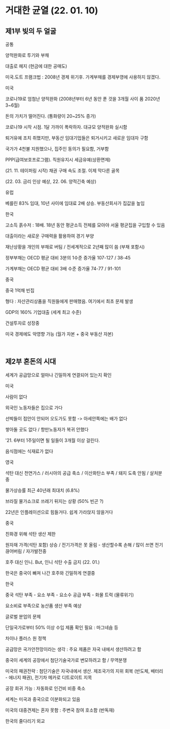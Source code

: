 # 거대한 균열 (22. 01. 10)

## 제1부 빚의 두 얼굴
 

공통

양적완화로 투기와 부채

대출로 헤지 (현금에 대한 공매도)

미국.도트 프램크법 : 2008년 경제 위기후.  가계부채를 경제부영에 사용하지 않겠다.

 

미국

코로나19로 엄첨난 양적완화  (2008년부터 6년 동안 푼 것을 3개월 사이 품 2020년 3~6월)

돈의 가치가 떨어진다.  (통화량이 20~25%  증가)

코로나19 시작 시점.  1달 가까이 폭락하자.  대규모 양적완화 실시함 

퇴거유예 조치 취했지만, 부동산 임대기업들은 퇴거시키고 새로운 임대자 구함

국가가 4천불 지원했으나,  집주인 동의가 필요함,  거부함

PPP(급여보호프로그램).  직원유지시 세금유예(상환면제)

(21. 11. 테이퍼링 시작)  채권 구매 속도 조절. 이제 막다른 골목

(22. 03. 금리 인상 예상,  22. 06. 양적긴축 예상)

 

유럽

베를린 83% 임대,  10년 사이에 임대료 2배 상승.  부동산회사가 집값을 높임

 

한국

고소득 흙수저 : 18배.  18년 동안 평균소득 전체를 모아야 서울 평균집을 구입할 수 있음

대출이라는 새로운 구매력을 활용하여 경기 부양

재난상황을 개인의 부채로 버팀  /  전세계적으로 2년째 많이 씀 (부채 포함시)

정부부채는 OECD 평균 대비 3분의 1수준 증가율  107-127  /  38-45

가계부채는 OECD 평균 대비 3배 수준 증가율   74-77  / 91-101

중국

중국 1억채 빈집

형다 : 자산관리상품을 직원들에게 판매했음.  여기에서 최초 문제 발생

GDP의 160%  기업대출 (세계 최고 수준)

건설투자로 성장중

미국 경제에도 악영향 가능 (월가 자본 + 중국 부동산 자본)

 
<br>


## 제2부 혼돈의 시대
 

세계가 공급망으로 얼마나 긴밀하게 연결되어 있는지 확인

 

미국

사람이 없다

외국인 노동자들은 집으로 가다

선박들이 접안이 안되어 오도가도 못함  ->  아세안쪽에는 배가 없다

쌓아둘 곳도 없다  /  항만노동자가 복귀 안했다

'21. 6부터 1주일이면 될 일들이 3개월 이상 걸린다.

음식점에는 식재료가 없다

 

영국

석탄 대신 천연가스 / 러시아의 공급 축소 / 이산화탄소 부족 / 돼지 도축 안됨 / 살처분중

 

물가상승률 최근 40년래 최대치 (6.8%)

브라질 물가쇼크로 쓰레기 뒤지는 상황 (50% 빈곤 ?)

22년은 인플레이션으로 힘들거다. 쉽게 가라앉지 않을거다

 

중국

친화경 위해 석탄 생산 제한

원자재 가격(석탄 포함) 상승 / 전기가격은 못 올림 - 생산할수록 손해 / 많이 쓰면 전기 끊어버림 / 자가발전중

호주 대신 인니.  But,  인니 석탄 수출 금지 (22. 01.)

한국은 중국이 빠져 나간 호주와 긴밀하게 연결중

 

한국

중국 석탄 부족 - 요소 부족 - 요소수 공급 부족 - 화물 트럭 (물류위기)

요소비료 부족으로 농산품 생산 부족 예상

 

글로벌 분업의 문제

단일국가로부터 50% 이상 수입 제품 확인 필요 : 마그네슘 등

차이나 플러스 원 정책

공급망은 국가안전망이라는 생각 : 주요 제품은 자국 내에서 생산하려고 함

 

중국이 세계의 공장에서 첨단기술국가로 변모하려고 함 / 무역분쟁

미국의 패권전략 : 첨단기술은 자국내에서 생산. 제조국가의 지위 회복 (반도체, 배터리 - 에너지 패권), 전기차 메카로 디트로이트 지목

 

공장 회귀 가능 : 자동화로 인건비 비중 축소

 

세계는 미국과 중국으로 이분화되고 있음

미국의 대중견제는 혼자 못함 : 주변국 참여 호소함 (반독재)

한국의 줄다리기 외교
